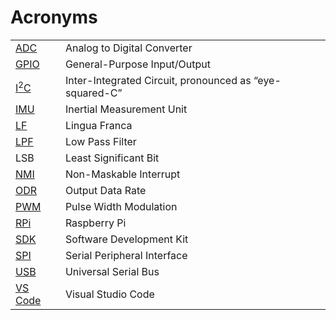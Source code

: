 # Acronyms

<table>
<tr><td> <a href="./Sensors.md">ADC</a> </td><td> Analog to Digital Converter </td></tr>
<tr><td> <a href="https://en.wikipedia.org/wiki/General-purpose_input/output">GPIO</a> </td><td> General-Purpose Input/Output </td></tr>
<tr><td> <a href="https://en.wikipedia.org/wiki/I²C">I<sup>2</sup>C</a> </td><td> Inter-Integrated Circuit, pronounced as “eye-squared-C” </td></tr>
<tr><td> <a href="./Sensors.md">IMU</a> </td><td> Inertial Measurement Unit </td></tr>
<tr><td> <a href="https://lf-lang.org">LF</a> </td><td> Lingua Franca </td></tr>
<tr><td> <a href="./Sensors.md">LPF</a> </td><td> Low Pass Filter </td></tr>
<tr><td> LSB </td><td> Least Significant Bit </td></tr>
<tr><td> <a href="https://en.wikipedia.org/wiki/Non-maskable_interrupt">NMI</a></td><td>Non-Maskable Interrupt</td></tr>
<tr><td> <a href="./Sensors.md">ODR</a> </td><td> Output Data Rate </td></tr>
<tr><td> <a href="https://en.wikipedia.org/wiki/Pulse-width_modulation">PWM</a> </td><td> Pulse Width Modulation</td></tr>
<tr><td> <a href="https://en.wikipedia.org/wiki/Raspberry_Pi">RPi</a> </td><td> Raspberry Pi</td></tr>
<tr><td> <a href="https://en.wikipedia.org/wiki/Software_development_kit">SDK</a></td><td>Software Development Kit</td></tr>
<tr><td> <a href="https://en.wikipedia.org/wiki/Serial_Peripheral_Interface">SPI</a> </td><td> Serial Peripheral Interface </td></tr>
<tr><td> <a href="https://en.wikipedia.org/wiki/USB">USB</a> </td><td> Universal Serial Bus</td></tr>
<tr><td> <a href="https://en.wikipedia.org/wiki/Visual_Studio_Code">VS Code</a> </td><td> Visual Studio Code</td></tr>
</table>
